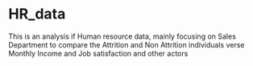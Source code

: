 # HR_data
This is an analysis if Human resource data, mainly focusing on Sales Department to compare the Attrition and Non Attrition individuals verse Monthly Income and Job satisfaction and other actors

